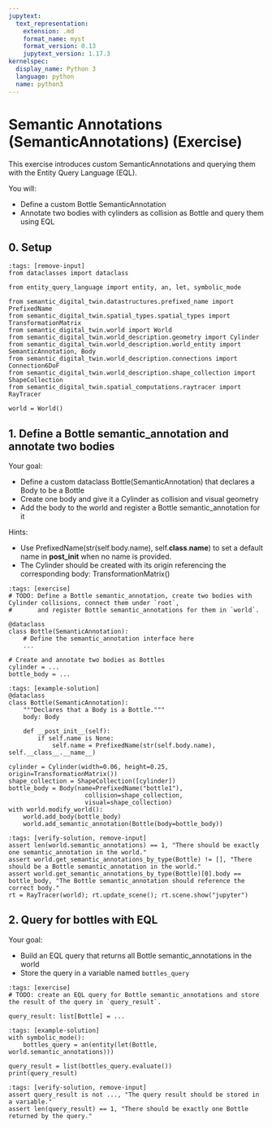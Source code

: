 ```yaml
---
jupytext:
  text_representation:
    extension: .md
    format_name: myst
    format_version: 0.13
    jupytext_version: 1.17.3
kernelspec:
  display_name: Python 3
  language: python
  name: python3
---
```


# Semantic Annotations (SemanticAnnotations) (Exercise)

This exercise introduces custom SemanticAnnotations and querying them with the Entity Query Language (EQL).

You will:
- Define a custom Bottle SemanticAnnotation
- Annotate two bodies with cylinders as collision as Bottle and query them using EQL

## 0. Setup

```{code-cell} ipython3
:tags: [remove-input]
from dataclasses import dataclass

from entity_query_language import entity, an, let, symbolic_mode

from semantic_digital_twin.datastructures.prefixed_name import PrefixedName
from semantic_digital_twin.spatial_types.spatial_types import TransformationMatrix
from semantic_digital_twin.world import World
from semantic_digital_twin.world_description.geometry import Cylinder
from semantic_digital_twin.world_description.world_entity import SemanticAnnotation, Body
from semantic_digital_twin.world_description.connections import Connection6DoF
from semantic_digital_twin.world_description.shape_collection import ShapeCollection
from semantic_digital_twin.spatial_computations.raytracer import RayTracer

world = World()
```

## 1. Define a Bottle semantic_annotation and annotate two bodies
Your goal:
- Define a custom dataclass Bottle(SemanticAnnotation) that declares a Body to be a Bottle
- Create one body and give it a Cylinder as collision and visual geometry
- Add the body to the world and register a Bottle semantic_annotation for it

Hints:
- Use PrefixedName(str(self.body.name), self.__class__.__name__) to set a default name in __post_init__ when no name is provided.
- The Cylinder should be created with its origin referencing the corresponding body: TransformationMatrix()

```{code-cell} ipython3
:tags: [exercise]
# TODO: Define a Bottle semantic_annotation, create two bodies with Cylinder collisions, connect them under `root`,
#       and register Bottle semantic_annotations for them in `world`.

@dataclass
class Bottle(SemanticAnnotation):
    # Define the semantic_annotation interface here
    ...

# Create and annotate two bodies as Bottles
cylinder = ...
bottle_body = ...
```

```{code-cell} ipython3
:tags: [example-solution]
@dataclass
class Bottle(SemanticAnnotation):
    """Declares that a Body is a Bottle."""
    body: Body

    def __post_init__(self):
        if self.name is None:
            self.name = PrefixedName(str(self.body.name), self.__class__.__name__)

cylinder = Cylinder(width=0.06, height=0.25, origin=TransformationMatrix())
shape_collection = ShapeCollection([cylinder])
bottle_body = Body(name=PrefixedName("bottle1"),
                     collision=shape_collection,
                     visual=shape_collection)
with world.modify_world():
    world.add_body(bottle_body)
    world.add_semantic_annotation(Bottle(body=bottle_body))
```

```{code-cell} ipython3
:tags: [verify-solution, remove-input]
assert len(world.semantic_annotations) == 1, "There should be exactly one semantic_annotation in the world."
assert world.get_semantic_annotations_by_type(Bottle) != [], "There should be a Bottle semantic_annotation in the world."
assert world.get_semantic_annotations_by_type(Bottle)[0].body == bottle_body, "The Bottle semantic_annotation should reference the correct body."
rt = RayTracer(world); rt.update_scene(); rt.scene.show("jupyter")
```

## 2. Query for bottles with EQL
Your goal:
- Build an EQL query that returns all Bottle semantic_annotations in the world
- Store the query in a variable named `bottles_query`

```{code-cell} ipython3
:tags: [exercise]
# TODO: create an EQL query for Bottle semantic_annotations and store the result of the query in `query_result`.

query_result: list[Bottle] = ...
```

```{code-cell} ipython3
:tags: [example-solution]
with symbolic_mode():
    bottles_query = an(entity(let(Bottle, world.semantic_annotations)))
    
query_result = list(bottles_query.evaluate())
print(query_result)
```

```{code-cell} ipython3
:tags: [verify-solution, remove-input]
assert query_result is not ..., "The query result should be stored in a variable."
assert len(query_result) == 1, "There should be exactly one Bottle returned by the query."
```
